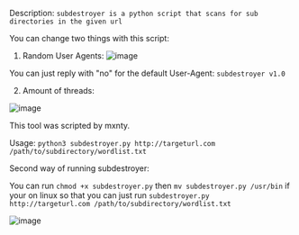 Description: `subdestroyer is a python script that scans for sub directories in the given url`

You can change two things with this script:
1. Random User Agents:
![image](https://github.com/mxntysec/subdestroyer/assets/166342298/038bc080-04e4-41f1-baab-fbd8bba40886)

You can just reply with "no" for the default User-Agent: `subdestroyer v1.0`

2. Amount of threads:

![image](https://github.com/mxntysec/subdestroyer/assets/166342298/3d85c7d9-40bf-412b-9629-bdccdaccf00a)

This tool was scripted by mxnty.

Usage: `python3 subdestroyer.py http://targeturl.com /path/to/subdirectory/wordlist.txt`

Second way of running subdestroyer:

You can run `chmod +x subdestroyer.py` then `mv subdestroyer.py /usr/bin` if your on linux so that you can just run `subdestroyer.py http://targeturl.com /path/to/subdirectory/wordlist.txt`

![image](https://github.com/mxntysec/subdestroyer/assets/166342298/712d7062-0737-4683-88e7-7ec582c9443d)
